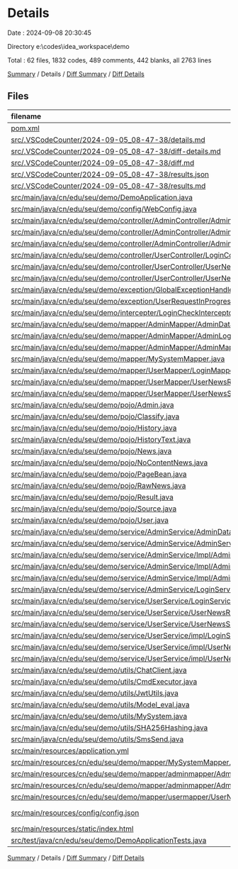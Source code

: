 # Details

Date : 2024-09-08 20:30:45

Directory e:\\codes\\idea_workspace\\demo

Total : 62 files,  1832 codes, 489 comments, 442 blanks, all 2763 lines

[Summary](results.md) / Details / [Diff Summary](diff.md) / [Diff Details](diff-details.md)

## Files
| filename | language | code | comment | blank | total |
| :--- | :--- | ---: | ---: | ---: | ---: |
| [pom.xml](/pom.xml) | XML | 175 | 22 | 14 | 211 |
| [src/.VSCodeCounter/2024-09-05_08-47-38/details.md](/src/.VSCodeCounter/2024-09-05_08-47-38/details.md) | Markdown | 44 | 0 | 6 | 50 |
| [src/.VSCodeCounter/2024-09-05_08-47-38/diff-details.md](/src/.VSCodeCounter/2024-09-05_08-47-38/diff-details.md) | Markdown | 9 | 0 | 6 | 15 |
| [src/.VSCodeCounter/2024-09-05_08-47-38/diff.md](/src/.VSCodeCounter/2024-09-05_08-47-38/diff.md) | Markdown | 12 | 0 | 7 | 19 |
| [src/.VSCodeCounter/2024-09-05_08-47-38/results.json](/src/.VSCodeCounter/2024-09-05_08-47-38/results.json) | JSON | 1 | 0 | 0 | 1 |
| [src/.VSCodeCounter/2024-09-05_08-47-38/results.md](/src/.VSCodeCounter/2024-09-05_08-47-38/results.md) | Markdown | 56 | 0 | 7 | 63 |
| [src/main/java/cn/edu/seu/demo/DemoApplication.java](/src/main/java/cn/edu/seu/demo/DemoApplication.java) | Java | 14 | 0 | 5 | 19 |
| [src/main/java/cn/edu/seu/demo/config/WebConfig.java](/src/main/java/cn/edu/seu/demo/config/WebConfig.java) | Java | 25 | 4 | 3 | 32 |
| [src/main/java/cn/edu/seu/demo/controller/AdminController/AdminController.java](/src/main/java/cn/edu/seu/demo/controller/AdminController/AdminController.java) | Java | 41 | 10 | 12 | 63 |
| [src/main/java/cn/edu/seu/demo/controller/AdminController/AdminDataController.java](/src/main/java/cn/edu/seu/demo/controller/AdminController/AdminDataController.java) | Java | 47 | 22 | 11 | 80 |
| [src/main/java/cn/edu/seu/demo/controller/AdminController/AdminLoginController.java](/src/main/java/cn/edu/seu/demo/controller/AdminController/AdminLoginController.java) | Java | 48 | 9 | 10 | 67 |
| [src/main/java/cn/edu/seu/demo/controller/UserController/LoginController.java](/src/main/java/cn/edu/seu/demo/controller/UserController/LoginController.java) | Java | 83 | 13 | 16 | 112 |
| [src/main/java/cn/edu/seu/demo/controller/UserController/UserNewsRecommendController.java](/src/main/java/cn/edu/seu/demo/controller/UserController/UserNewsRecommendController.java) | Java | 54 | 41 | 11 | 106 |
| [src/main/java/cn/edu/seu/demo/controller/UserController/UserNewsSummarizeController.java](/src/main/java/cn/edu/seu/demo/controller/UserController/UserNewsSummarizeController.java) | Java | 68 | 26 | 10 | 104 |
| [src/main/java/cn/edu/seu/demo/exception/GlobalExceptionHandler.java](/src/main/java/cn/edu/seu/demo/exception/GlobalExceptionHandler.java) | Java | 12 | 3 | 4 | 19 |
| [src/main/java/cn/edu/seu/demo/exception/UserRequestInProgressException.java](/src/main/java/cn/edu/seu/demo/exception/UserRequestInProgressException.java) | Java | 6 | 0 | 2 | 8 |
| [src/main/java/cn/edu/seu/demo/intercepter/LoginCheckInterceptor.java](/src/main/java/cn/edu/seu/demo/intercepter/LoginCheckInterceptor.java) | Java | 41 | 8 | 5 | 54 |
| [src/main/java/cn/edu/seu/demo/mapper/AdminMapper/AdminDataMapper.java](/src/main/java/cn/edu/seu/demo/mapper/AdminMapper/AdminDataMapper.java) | Java | 28 | 0 | 11 | 39 |
| [src/main/java/cn/edu/seu/demo/mapper/AdminMapper/AdminLoginMapper.java](/src/main/java/cn/edu/seu/demo/mapper/AdminMapper/AdminLoginMapper.java) | Java | 9 | 0 | 3 | 12 |
| [src/main/java/cn/edu/seu/demo/mapper/AdminMapper/AdminMapper.java](/src/main/java/cn/edu/seu/demo/mapper/AdminMapper/AdminMapper.java) | Java | 17 | 0 | 8 | 25 |
| [src/main/java/cn/edu/seu/demo/mapper/MySystemMapper.java](/src/main/java/cn/edu/seu/demo/mapper/MySystemMapper.java) | Java | 12 | 0 | 5 | 17 |
| [src/main/java/cn/edu/seu/demo/mapper/UserMapper/LoginMapper.java](/src/main/java/cn/edu/seu/demo/mapper/UserMapper/LoginMapper.java) | Java | 13 | 0 | 6 | 19 |
| [src/main/java/cn/edu/seu/demo/mapper/UserMapper/UserNewsRecommendMapper.java](/src/main/java/cn/edu/seu/demo/mapper/UserMapper/UserNewsRecommendMapper.java) | Java | 20 | 53 | 17 | 90 |
| [src/main/java/cn/edu/seu/demo/mapper/UserMapper/UserNewsSummarizeMapper.java](/src/main/java/cn/edu/seu/demo/mapper/UserMapper/UserNewsSummarizeMapper.java) | Java | 23 | 0 | 8 | 31 |
| [src/main/java/cn/edu/seu/demo/pojo/Admin.java](/src/main/java/cn/edu/seu/demo/pojo/Admin.java) | Java | 12 | 0 | 3 | 15 |
| [src/main/java/cn/edu/seu/demo/pojo/Classify.java](/src/main/java/cn/edu/seu/demo/pojo/Classify.java) | Java | 12 | 0 | 4 | 16 |
| [src/main/java/cn/edu/seu/demo/pojo/History.java](/src/main/java/cn/edu/seu/demo/pojo/History.java) | Java | 14 | 0 | 4 | 18 |
| [src/main/java/cn/edu/seu/demo/pojo/HistoryText.java](/src/main/java/cn/edu/seu/demo/pojo/HistoryText.java) | Java | 15 | 0 | 4 | 19 |
| [src/main/java/cn/edu/seu/demo/pojo/News.java](/src/main/java/cn/edu/seu/demo/pojo/News.java) | Java | 16 | 2 | 4 | 22 |
| [src/main/java/cn/edu/seu/demo/pojo/NoContentNews.java](/src/main/java/cn/edu/seu/demo/pojo/NoContentNews.java) | Java | 31 | 0 | 5 | 36 |
| [src/main/java/cn/edu/seu/demo/pojo/PageBean.java](/src/main/java/cn/edu/seu/demo/pojo/PageBean.java) | Java | 12 | 1 | 5 | 18 |
| [src/main/java/cn/edu/seu/demo/pojo/RawNews.java](/src/main/java/cn/edu/seu/demo/pojo/RawNews.java) | Java | 10 | 0 | 4 | 14 |
| [src/main/java/cn/edu/seu/demo/pojo/Result.java](/src/main/java/cn/edu/seu/demo/pojo/Result.java) | Java | 21 | 3 | 4 | 28 |
| [src/main/java/cn/edu/seu/demo/pojo/Source.java](/src/main/java/cn/edu/seu/demo/pojo/Source.java) | Java | 11 | 0 | 3 | 14 |
| [src/main/java/cn/edu/seu/demo/pojo/User.java](/src/main/java/cn/edu/seu/demo/pojo/User.java) | Java | 13 | 0 | 3 | 16 |
| [src/main/java/cn/edu/seu/demo/service/AdminService/AdminDataService.java](/src/main/java/cn/edu/seu/demo/service/AdminService/AdminDataService.java) | Java | 11 | 0 | 8 | 19 |
| [src/main/java/cn/edu/seu/demo/service/AdminService/AdminService.java](/src/main/java/cn/edu/seu/demo/service/AdminService/AdminService.java) | Java | 12 | 0 | 8 | 20 |
| [src/main/java/cn/edu/seu/demo/service/AdminService/Impl/AdminDataServiceImpl.java](/src/main/java/cn/edu/seu/demo/service/AdminService/Impl/AdminDataServiceImpl.java) | Java | 66 | 1 | 10 | 77 |
| [src/main/java/cn/edu/seu/demo/service/AdminService/Impl/AdminLoginServiceImpl.java](/src/main/java/cn/edu/seu/demo/service/AdminService/Impl/AdminLoginServiceImpl.java) | Java | 17 | 0 | 4 | 21 |
| [src/main/java/cn/edu/seu/demo/service/AdminService/Impl/AdminServiceImpl.java](/src/main/java/cn/edu/seu/demo/service/AdminService/Impl/AdminServiceImpl.java) | Java | 46 | 9 | 8 | 63 |
| [src/main/java/cn/edu/seu/demo/service/AdminService/LoginService.java](/src/main/java/cn/edu/seu/demo/service/AdminService/LoginService.java) | Java | 5 | 0 | 4 | 9 |
| [src/main/java/cn/edu/seu/demo/service/UserService/LoginService.java](/src/main/java/cn/edu/seu/demo/service/UserService/LoginService.java) | Java | 7 | 0 | 6 | 13 |
| [src/main/java/cn/edu/seu/demo/service/UserService/UserNewsRecommendService.java](/src/main/java/cn/edu/seu/demo/service/UserService/UserNewsRecommendService.java) | Java | 10 | 2 | 10 | 22 |
| [src/main/java/cn/edu/seu/demo/service/UserService/UserNewsSummarizeService.java](/src/main/java/cn/edu/seu/demo/service/UserService/UserNewsSummarizeService.java) | Java | 15 | 0 | 9 | 24 |
| [src/main/java/cn/edu/seu/demo/service/UserService/impl/LoginServiceImpl.java](/src/main/java/cn/edu/seu/demo/service/UserService/impl/LoginServiceImpl.java) | Java | 25 | 0 | 5 | 30 |
| [src/main/java/cn/edu/seu/demo/service/UserService/impl/UserNewsRecommendServiceImpl.java](/src/main/java/cn/edu/seu/demo/service/UserService/impl/UserNewsRecommendServiceImpl.java) | Java | 95 | 72 | 27 | 194 |
| [src/main/java/cn/edu/seu/demo/service/UserService/impl/UserNewsSummarizeServiceImpl.java](/src/main/java/cn/edu/seu/demo/service/UserService/impl/UserNewsSummarizeServiceImpl.java) | Java | 72 | 6 | 10 | 88 |
| [src/main/java/cn/edu/seu/demo/utils/ChatClient.java](/src/main/java/cn/edu/seu/demo/utils/ChatClient.java) | Java | 95 | 22 | 28 | 145 |
| [src/main/java/cn/edu/seu/demo/utils/CmdExecutor.java](/src/main/java/cn/edu/seu/demo/utils/CmdExecutor.java) | Java | 41 | 6 | 13 | 60 |
| [src/main/java/cn/edu/seu/demo/utils/JwtUtils.java](/src/main/java/cn/edu/seu/demo/utils/JwtUtils.java) | Java | 23 | 22 | 11 | 56 |
| [src/main/java/cn/edu/seu/demo/utils/Model_eval.java](/src/main/java/cn/edu/seu/demo/utils/Model_eval.java) | Java | 6 | 30 | 4 | 40 |
| [src/main/java/cn/edu/seu/demo/utils/MySystem.java](/src/main/java/cn/edu/seu/demo/utils/MySystem.java) | Java | 53 | 9 | 13 | 75 |
| [src/main/java/cn/edu/seu/demo/utils/SHA256Hashing.java](/src/main/java/cn/edu/seu/demo/utils/SHA256Hashing.java) | Java | 29 | 5 | 6 | 40 |
| [src/main/java/cn/edu/seu/demo/utils/SmsSend.java](/src/main/java/cn/edu/seu/demo/utils/SmsSend.java) | Java | 24 | 13 | 8 | 45 |
| [src/main/resources/application.yml](/src/main/resources/application.yml) | YAML | 16 | 19 | 4 | 39 |
| [src/main/resources/cn/edu/seu/demo/mapper/MySystemMapper.xml](/src/main/resources/cn/edu/seu/demo/mapper/MySystemMapper.xml) | XML | 6 | 7 | 0 | 13 |
| [src/main/resources/cn/edu/seu/demo/mapper/adminmapper/AdminDataMapper.xml](/src/main/resources/cn/edu/seu/demo/mapper/adminmapper/AdminDataMapper.xml) | XML | 6 | 9 | 1 | 16 |
| [src/main/resources/cn/edu/seu/demo/mapper/adminmapper/AdminMapper.xml](/src/main/resources/cn/edu/seu/demo/mapper/adminmapper/AdminMapper.xml) | XML | 6 | 0 | 2 | 8 |
| [src/main/resources/cn/edu/seu/demo/mapper/usermapper/UserNewsRecommendMapper.xml](/src/main/resources/cn/edu/seu/demo/mapper/usermapper/UserNewsRecommendMapper.xml) | XML | 35 | 16 | 1 | 52 |
| [src/main/resources/config/config.json](/src/main/resources/config/config.json) | JSON with Comments | 14 | 0 | 0 | 14 |
| [src/main/resources/static/index.html](/src/main/resources/static/index.html) | HTML | 6 | 0 | 0 | 6 |
| [src/test/java/cn/edu/seu/demo/DemoApplicationTests.java](/src/test/java/cn/edu/seu/demo/DemoApplicationTests.java) | Java | 66 | 24 | 12 | 102 |

[Summary](results.md) / Details / [Diff Summary](diff.md) / [Diff Details](diff-details.md)